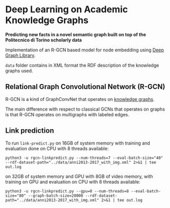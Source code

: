 # Deep Learning on Academic Knowledge Graphs

**Predicting new facts in a novel semantic graph built on top of the Politecnico di Torino scholarly data**

Implementation of an R-GCN based model for node embedding using [Deep Graph Library](https://www.dgl.ai/).

`data` folder contains in XML format the RDF description of the knowledge graphs used.


## Relational Graph Convolutional Network (R-GCN)

R-GCN is a kind of GraphConvNet that operates on [knowledge graphs](https://en.wikipedia.org/wiki/Knowledge_Graph). 

The main difference with respect to classical GCNs that operates on graphs is that R-GCN operates on multigraphs with labeled edges.

## Link prediction

To run `link-predict.py` on 16GB of system memory with training and evaluation done on CPU with 8 threads available:

```
python3 -u rgcn-linkpredict.py --num-threads=7 --eval-batch-size="40" --rdf-dataset-path="../data/anni2013-2017_with_img.xml" 2>&1 | tee out.log
```

on 32GB of system memory and GPU with 8GB of video memory, with training on GPU and evaluation on CPU with 8 threads available:

```
python3 -u rgcn-linkpredict.py --gpu=0 --num-threads=8 --eval-batch-size="80" --graph-batch-size=20000 --rdf-dataset-path="../data/anni2013-2017_with_img.xml" 2>&1 | tee out.log
```
